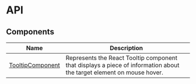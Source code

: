 # API

## Components

| Name | Description |
|------|-------------|
| [TooltipComponent](./api-tooltipComponent.html)| Represents the React Tooltip component that displays a piece of information about the target element on mouse hover.|

